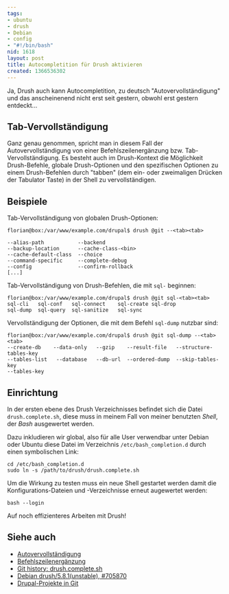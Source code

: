 ```yaml
---
tags:
- ubuntu
- drush
- Debian
- config
- "#!/bin/bash"
nid: 1618
layout: post
title: Autocompletition für Drush aktivieren
created: 1366536302
---
```

Ja, Drush auch kann Autocompletition, zu deutsch "Autovervollständigung"
und das anscheinenend nicht erst seit gestern, obwohl erst gestern entdeckt...

<h2>Tab-Vervollständigung</h2>
Ganz genau genommen, spricht man in diesem Fall der Autovervollständigung von einer Befehlszeilenergänzung bzw. Tab-Vervollständigung.
Es besteht auch im Drush-Kontext die Möglichkeit Drush-Befehle, globale Drush-Optionen und den spezifischen Optionen zu einem Drush-Befehlen 
durch "tabben" (dem ein- oder zweimaligen Drücken der Tabulator Taste) in der Shell zu vervollständigen.

<h2>Beispiele</h2>

Tab-Vervollständigung von globalen Drush-Optionen:

```
florian@box:/var/www/example.com/drupal$ drush @git --<tab><tab>
```

```
--alias-path           --backend  
--backup-location      --cache-class-<bin> 
--cache-default-class  --choice 
--command-specific     --complete-debug 
--config               --confirm-rollback 
[...]
```

Tab-Vervollständigung von Drush-Befehlen, die mit ```sql-``` beginnen:

```
florian@box:/var/www/example.com/drupal$ drush @git sql-<tab><tab>
sql-cli   sql-conf   sql-connect    sql-create sql-drop
sql-dump  sql-query  sql-sanitize   sql-sync
```

Vervollständigung der Optionen, die mit dem Befehl ```sql-dump``` nutzbar sind:
```
florian@box:/var/www/example.com/drupal$ drush @git sql-dump --<tab><tab>
--create-db    --data-only   --gzip    --result-file   --structure-tables-key   
--tables-list   --database   --db-url  --ordered-dump  --skip-tables-key        
--tables-key 
```
<!--break-->
<h2>Einrichtung</h2>

In der ersten ebene des Drush Verzeichnisses befindet sich die Datei ```drush.complete.sh```,
diese muss in meinem Fall von meiner benutzten <em>Shell</em>, der <em>Bash</em> ausgewertet werden.

Dazu inkludieren wir global, also für alle User verwendbar unter Debian oder Ubuntu diese Datei im Verzeichnis ```/etc/bash_completion.d``` durch einen symbolischen Link:

```
cd /etc/bash_completion.d
sudo ln -s /path/to/drush/drush.complete.sh
```

Um die Wirkung zu testen muss ein neue Shell gestartet werden damit die Konfigurations-Dateien und -Verzeichnisse erneut augewertet werden:
```
bash --login
```

Auf noch effizienteres Arbeiten mit Drush!

<h2>Siehe auch</h2>
<ul>
 <li><a href="http://de.wikipedia.org/wiki/Autovervollst%C3%A4ndigung">Autovervollständigung</a></li>
 <li><a href="http://de.wikipedia.org/wiki/Befehlszeilenerg%C3%A4nzung">Befehlszeilenergänzung</a></li>
 <li><a href="http://drupalcode.org/project/drush.git/history/HEAD:/drush.complete.sh">Git history: drush.complete.sh </a></li>
 <li><a href="http://bugs.debian.org/cgi-bin/bugreport.cgi?bug=705870">Debian drush/5.8.1(unstable), #705870</a></li>
 <li><a href="/node/1608">Drupal-Projekte in Git</a></li>
</ul>
